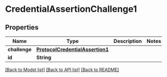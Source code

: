 # CredentialAssertionChallenge1

## Properties
Name | Type | Description | Notes
------------ | ------------- | ------------- | -------------
**challenge** | [**ProtocolCredentialAssertion1**](ProtocolCredentialAssertion1.md) |  | 
**id** | **String** |  | 

[[Back to Model list]](../README.md#documentation-for-models) [[Back to API list]](../README.md#documentation-for-api-endpoints) [[Back to README]](../README.md)



